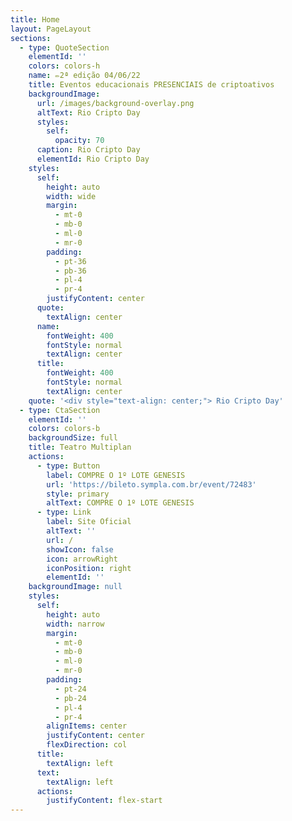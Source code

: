 ```yaml
---
title: Home
layout: PageLayout
sections:
  - type: QuoteSection
    elementId: ''
    colors: colors-h
    name: ✏️2ª edição 04/06/22
    title: Eventos educacionais PRESENCIAIS de criptoativos
    backgroundImage:
      url: /images/background-overlay.png
      altText: Rio Cripto Day
      styles:
        self:
          opacity: 70
      caption: Rio Cripto Day
      elementId: Rio Cripto Day
    styles:
      self:
        height: auto
        width: wide
        margin:
          - mt-0
          - mb-0
          - ml-0
          - mr-0
        padding:
          - pt-36
          - pb-36
          - pl-4
          - pr-4
        justifyContent: center
      quote:
        textAlign: center
      name:
        fontWeight: 400
        fontStyle: normal
        textAlign: center
      title:
        fontWeight: 400
        fontStyle: normal
        textAlign: center
    quote: '<div style="text-align: center;"> Rio Cripto Day'
  - type: CtaSection
    elementId: ''
    colors: colors-b
    backgroundSize: full
    title: Teatro Multiplan
    actions:
      - type: Button
        label: COMPRE O 1º LOTE GENESIS
        url: 'https://bileto.sympla.com.br/event/72483'
        style: primary
        altText: COMPRE O 1º LOTE GENESIS
      - type: Link
        label: Site Oficial
        altText: ''
        url: /
        showIcon: false
        icon: arrowRight
        iconPosition: right
        elementId: ''
    backgroundImage: null
    styles:
      self:
        height: auto
        width: narrow
        margin:
          - mt-0
          - mb-0
          - ml-0
          - mr-0
        padding:
          - pt-24
          - pb-24
          - pl-4
          - pr-4
        alignItems: center
        justifyContent: center
        flexDirection: col
      title:
        textAlign: left
      text:
        textAlign: left
      actions:
        justifyContent: flex-start
---
```

